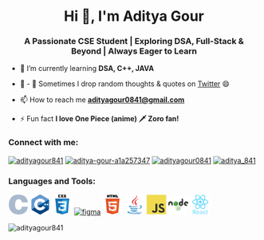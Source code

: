 <h1 align="center">Hi 👋, I'm Aditya Gour</h1>
<h3 align="center">A Passionate CSE Student | Exploring DSA, Full-Stack & Beyond | Always Eager to Learn</h3>

- 🌱 I’m currently learning **DSA, C++, JAVA**

- 📝 - 📝 Sometimes I drop random thoughts & quotes on [Twitter](https://twitter.com/AdityaGour841) 😄

- 📫 How to reach me **adityagour0841@gmail.com**

- ⚡ Fun fact **I love One Piece (anime) 🗡️ Zoro fan!**

<h3 align="left">Connect with me:</h3>
<p align="left">
<a href="https://twitter.com/adityagour841" target="blank"><img align="center" src="https://raw.githubusercontent.com/rahuldkjain/github-profile-readme-generator/master/src/images/icons/Social/twitter.svg" alt="adityagour841" height="30" width="40" /></a>
<a href="https://www.linkedin.com/in/aditya-gour-a1a257347" target="blank"><img align="center" src="https://raw.githubusercontent.com/rahuldkjain/github-profile-readme-generator/master/src/images/icons/Social/linked-in-alt.svg" alt="aditya-gour-a1a257347" height="30" width="40" /></a>
<a href="https://instagram.com/adityagour0841" target="blank"><img align="center" src="https://raw.githubusercontent.com/rahuldkjain/github-profile-readme-generator/master/src/images/icons/Social/instagram.svg" alt="adityagour0841" height="30" width="40" /></a>
<a href="https://www.codechef.com/users/aditya_841" target="blank"><img align="center" src="https://img.icons8.com/color/48/000000/codechef.png" alt="aditya_841" height="40" width="40" /></a>
</p>

<h3 align="left">Languages and Tools:</h3>
<p align="left">
<a href="https://www.cprogramming.com/" target="_blank" rel="noreferrer"><img src="https://raw.githubusercontent.com/devicons/devicon/master/icons/c/c-original.svg" alt="c" width="40" height="40"/></a>
<a href="https://www.w3schools.com/cpp/" target="_blank" rel="noreferrer"><img src="https://raw.githubusercontent.com/devicons/devicon/master/icons/cplusplus/cplusplus-original.svg" alt="cplusplus" width="40" height="40"/></a>
<a href="https://www.w3schools.com/css/" target="_blank" rel="noreferrer"><img src="https://raw.githubusercontent.com/devicons/devicon/master/icons/css3/css3-original-wordmark.svg" alt="css3" width="40" height="40"/></a>
<a href="https://www.figma.com/" target="_blank" rel="noreferrer"><img src="https://www.vectorlogo.zone/logos/figma/figma-icon.svg" alt="figma" width="40" height="40"/></a>
<a href="https://www.w3.org/html/" target="_blank" rel="noreferrer"><img src="https://raw.githubusercontent.com/devicons/devicon/master/icons/html5/html5-original-wordmark.svg" alt="html5" width="40" height="40"/></a>
<a href="https://www.java.com" target="_blank" rel="noreferrer"><img src="https://raw.githubusercontent.com/devicons/devicon/master/icons/java/java-original.svg" alt="java" width="40" height="40"/></a>
<a href="https://developer.mozilla.org/en-US/docs/Web/JavaScript" target="_blank" rel="noreferrer"><img src="https://raw.githubusercontent.com/devicons/devicon/master/icons/javascript/javascript-original.svg" alt="javascript" width="40" height="40"/></a>
<a href="https://nodejs.org" target="_blank" rel="noreferrer"><img src="https://raw.githubusercontent.com/devicons/devicon/master/icons/nodejs/nodejs-original-wordmark.svg" alt="nodejs" width="40" height="40"/></a>
<a href="https://reactjs.org/" target="_blank" rel="noreferrer"><img src="https://raw.githubusercontent.com/devicons/devicon/master/icons/react/react-original-wordmark.svg" alt="react" width="40" height="40"/></a>
</p>

<p><img align="center" src="https://github-readme-stats.vercel.app/api/top-langs?username=adityagour841&show_icons=true&locale=en&layout=compact" alt="adityagour841" /></p>

